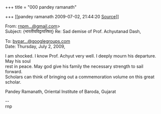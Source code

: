 +++
title = "000 pandey ramanath"

+++
[[pandey ramanath	2009-07-02, 21:44:20 [Source](https://groups.google.com/g/bvparishat/c/nqVQVSl2x5M)]]



From: [rnpm...@gmail.com]()\>  
Subject: {भारतीयविद्वत्परिषत्} Re: Sad demise of Prof. Achyutanad Dash,

To: [bvpar...@googlegroups.com]()  
Date: Thursday, July 2, 2009,







I am shocked. I know Prof. Achyut very well. I deeply mourn his departure. May his soul  
rest in peace. May god give his family the necessary strength to sail forward.  
Scholars can think of bringing out a commemoration volume on this great scholar.  




Pandey Ramanath, Oriental Institute of Baroda, Gujarat  


  
  
--  
rnp  

